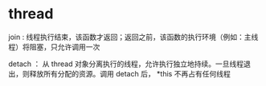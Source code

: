 # thread

join : 线程执行结束，该函数才返回；返回之前，该函数的执行环境（例如：主线程）将阻塞，只允许调用一次

detach ： 从 thread 对象分离执行的线程，允许执行独立地持续。一旦线程退出，则释放所有分配的资源。调用 detach 后， *this 不再占有任何线程
